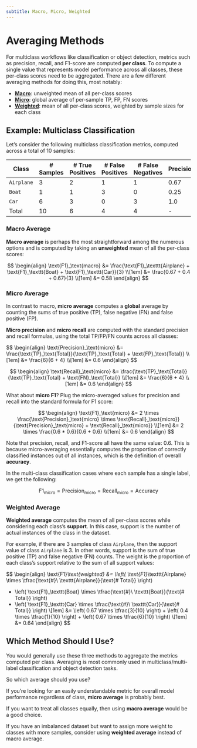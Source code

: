 ```yaml
---
subtitle: Macro, Micro, Weighted
---
```


# Averaging Methods

For multiclass workflows like classification or object detection, metrics such as precision, recall, and F1-score are
computed **per class**. To compute a single value that represents model performance across all classes, these per-class
scores need to be aggregated. There are a few different averaging methods for doing this, most notably:

- [**Macro**](#macro-average): unweighted mean of all per-class scores
- [**Micro**](#micro-average): global average of per-sample TP, FP, FN scores
- [**Weighted**](#weighted-average): mean of all per-class scores, weighted by sample sizes for each class

## Example: Multiclass Classification

Let’s consider the following multiclass classification metrics, computed across a total of 10 samples:

| Class | # Samples | # True Positives  | # False Positives | # False Negatives | Precision | Recall | F1-score |
| --- | --- | --- | --- | --- | --- | --- | --- |
| `Airplane` | 3 | 2 | 1 | 1 | 0.67 | 0.67 | 0.67 |
| `Boat` | 1 | 1 | 3 | 0 | 0.25 | 1.0 | 0.4 |
| `Car` | 6 | 3 | 0 | 3 | 1.0 | 0.5 | 0.67 |
| Total | 10 | 6 | 4 | 4 | - | - | - |


### Macro Average

**Macro average** is perhaps the most straightforward among the numerous options and is computed by taking an
**unweighted** mean of all the per-class scores:

$$
\begin{align}
\text{F1}_\text{macro} &= \frac{\text{F1}_\texttt{Airplane} + \text{F1}_\texttt{Boat} + \text{F1}_\texttt{Car}}{3} \\[1em]
&= \frac{0.67 + 0.4 + 0.67}{3} \\[1em]
&= 0.58
\end{align}
$$

### Micro Average

In contrast to macro, **micro average** computes a **global** average by counting the sums of true positive (TP), false
negative (FN) and false positive (FP).

**Micro precision** and **micro recall** are computed with the standard precision and recall formulas, using the total
TP/FP/FN counts across all classes:

<div class="grid" markdown>
$$
\begin{align}
\text{Precision}_\text{micro} &= \frac{\text{TP}_\text{Total}}{\text{TP}_\text{Total} + \text{FP}_\text{Total}} \\[1em]
&= \frac{6}{6 + 4} \\[1em]
&= 0.6
\end{align}
$$

$$
\begin{align}
\text{Recall}_\text{micro} &= \frac{\text{TP}_\text{Total}}{\text{TP}_\text{Total} + \text{FN}_\text{Total}} \\[1em]
&= \frac{6}{6 + 4} \\[1em]
&= 0.6
\end{align}
$$
</div>

What about **micro F1**? Plug the micro-averaged values for precision and recall into the standard formula for F1 score:

$$
\begin{align}
\text{F1}_\text{micro} &= 2 \times \frac{\text{Precision}_\text{micro} \times \text{Recall}_\text{micro}}{\text{Precision}_\text{micro} + \text{Recall}_\text{micro}} \\[1em]
&= 2 \times \frac{0.6 * 0.6}{0.6 + 0.6} \\[1em]
&= 0.6
\end{align}
$$


Note that precision, recall, and F1-score all have the same value: $0.6$. This is because micro-averaging essentially
computes the proportion of correctly classified instances out of all instances, which is the definition of overall
**accuracy**.

In the multi-class classification cases where each sample has a single label, we get the following:

$$
\text{F1}_\text{micro} = \text{Precision}_\text{micro} = \text{Recall}_\text{micro} = \text{Accuracy}
$$

### Weighted Average

**Weighted average** computes the mean of all per-class scores while considering each class’s **support**. In this case,
support is the number of actual instances of the class in the dataset.

For example, if there are 3 samples of class `Airplane`, then the support value of class `Airplane` is 3. In other
words, support is the sum of true positive (TP) and false negative (FN) counts. The weight is the proportion of each
class’s support relative to the sum of all support values:

$$
\begin{align}
\text{F1}_\text{weighted} &= \left( \text{F1}_\texttt{Airplane} \times \tfrac{\text{#}\ \texttt{Airplane}}{\text{# Total}} \right)
+ \left( \text{F1}_\texttt{Boat} \times \tfrac{\text{#}\ \texttt{Boat}}{\text{# Total}} \right)
+ \left( \text{F1}_\texttt{Car} \times \tfrac{\text{#}\ \texttt{Car}}{\text{# Total}} \right) \\[1em]
&= \left( 0.67 \times \tfrac{3}{10} \right) + \left( 0.4 \times \tfrac{1}{10} \right) + \left( 0.67 \times \tfrac{6}{10} \right) \\[1em]
&= 0.64
\end{align}
$$



## Which Method Should I Use?

You would generally use these three methods to aggregate the metrics computed per class. Averaging is most commonly used
in multiclass/multi-label classification and object detection tasks.

So which average should you use?

If you’re looking for an easily understandable metric for overall model performance regardless of class,
**micro average** is probably best.

If you want to treat all classes equally, then using **macro average** would be a good choice.

If you have an imbalanced dataset but want to assign more weight to classes with more samples, consider using
**weighted average** instead of macro average.
